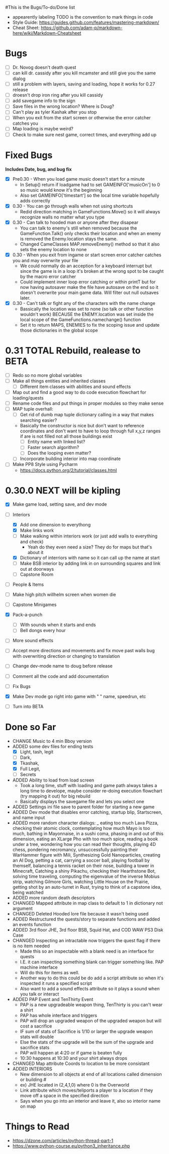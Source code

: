 #This is the Bugs/To-do/Done list
* appearently labeling TODO is the convention to mark things in code
* Style Guide: https://guides.github.com/features/mastering-markdown/
* Cheat Sheet: https://github.com/adam-p/markdown-here/wiki/Markdown-Cheatsheet

# **Bugs**
- [ ] Dr. Novog doesn't death quest
- [ ] can kill dr. cassidy after you kill mcamster and still give you the same dialog
- [ ] still a problem with layers, saving and loading, hope it works for 0.27 release
- [ ] droesn't drop iron ring after you kill cassidy
- [ ] add savegame info to the sign
- [ ] Save files in the wrong location? Where is Doug?
- [ ] Can't play as tyler Kashak after you stop
- [ ] When you exit from the start screen or otherwise the error catcher catches you
- [ ] Map loading is maybe weird?
- [ ] Check to make sure nest game, correct times, and everything add up

# **Fixed Bugs**
**Includes Date, bug, and bug fix**
- [x] Pre0.30 - When you load game music doesn't start for a minute
    - In Setup() return if loadgame had to set GAMEINFO['musicOn'] to 0 so music would know it's the beginning
    - Also set GAMEINFO['timestart'] so the local time variable hopefully adds correctly
- [x] 0.30 - You can go through walls when not using shortcuts
    - Redid direction matching in GameFunctions.Move() so it will always recognize walls no matter what you type
- [x] 0.30 - Can talk to hooded man or anyone after they disapear
    - You can talk to enemy's still when removed because the GameFunction.Talk() only checks their location and when
    an enemy is removed the Enemy.location stays the same.
    - Changed CameClasses MAP.removeEnemy() method so that it also sets the enemy location to none
- [x] 0.30 - When you exit from ingame or start screen error catcher catches you and may overwrite your file
    - We could normally do an acception for a keyboard interrupt but since the game is in a loop it's broken at the
    wrong spot to be caught by the macro error catcher
    - Could implement inner loop error catching or within printT but for now having autosaver make the file have
    autosave on the end so it doesn't overwrite your main game data. Will filter out null outsaves later.
- [x] 0.30 - Can't talk or fight any of the characters with the name change
    - Bassically the location was set to none (so talk or other function wouldn't work) BECAUSE the ENEMY.location was
    set inside the local scope of the GameFunctions.namechange() function
    - Set it to return MAPS, ENEMIES to fix the scoping issue and update those dictionaries in the global scope

        

# 0.31 TOTAL Rebuild, realease to BETA
- [ ] Redo so no more global variables
- [ ] Make all things entities and inherited classes
    - [ ] Different item classes with abilities and sound effects
- [ ] Map out and find a good way to do code execution flowchart for loading/quests
- [ ] Rename code files and put things in proper modules so they make sense
- [ ] MAP tuple overhall:
    - [ ] Get rid of dumb map tuple dictionary calling in a way that makes searching easier?
    * Basically the constructor is nice but don't want to reference coordinates and don't want to have to loop through
     full x,y,z ranges if are is not filled not all those buildings exist  
        - [ ] Entity name with linked list?
        - [ ] Faster search algorithm?
        - [ ] Does the looping even matter?
    - [ ] Incorporate building interior into map coordinate
- [ ] Make PP8 Style using Pycharm
    * https://docs.python.org/2/tutorial/classes.html



# 0.30.0 NEXT will be kipling
- [x] Make game load, setting save, and dev mode
- [ ] Interiors
    - [x] Add one dimension to everythong
    - [x] Make links work 
    - [ ] Make walking within interiors work (or just add walls to everything and check)
        * Yeah do they even need a size? They do for maps but that's about it
    - [x] Dictionary of interriors with name so it can call up the name at start
    - [ ] Make BSB interior by adding link in on surrounding squares and link out at doorways
    - [ ] Capstone Room
- [ ] People & Items
- [ ] Make high pitch willhelm screen when women die
- [ ] Capstone Minigames
- [x] Pack-a-punch 
    - [ ] With sounds when it starts and ends
    - [ ] Bell dongs every hour
- [ ] More sound effects
- [ ] Accept more directions and movements and fix move past walls bug with overwriting direction or changing to translation
- [ ] Change dev-mode name to doug before release

- [ ] Comment all the code and add documentation


- [ ] Fix Bugs
- [x] Make Dev mode go right into game with " " name, speedrun, etc
- [ ] Turn into BETA

# Done so Far
* CHANGE Music to 4 min Bboy version
* ADDED some dev files for ending tests
    - [x] Light, tash, legit
    - [ ] Dark,
    - [x] Tkashak, 
    - [x] Full Legit, 
    - [ ] Secrets
* ADDED Ability to load from load screen
    * Took a long time, stuff with loading and game path always takes a long time to develope, maybe consider re-doing
    execution flowchart (try mapping it out) for big rebuild
    * Basically displays the savegame file and lets you select one
* ADDED Settings ini file save to parent folder for starting a new game
* ADDED Dev mode that disables error catching, startup blip, Startscreen, and name input
* ADDED more random character dialogs: _ eating too much Lava Pizza, checking their atomic clock, 
contemplating how much Mayo is too much, bathing in Mayonnaise, in a sushi coma, 
phasing in and out of this dimension, eating an XLarge Pho with too much spice, reading a book under a tree, 
wondering how you can read their thoughts, playing 4D chess, pondering necromancy, 
unsuccessfully painting their WarHammer figure with Mili, Synthesizing Gold Nanoparticles, creating an AI Dog, petting a cat,
carrying a soccer ball, playing football by themself, balancing a tennis racket on their nose,
building a tower in Minecraft, Catching a shiny Pikachu, checking their Hearthstone Bot,
solving time traveling, computing the eigenvalue of the inverse Mobius strip, watching Gilmore Girls, 
watching Little House on the Prairie, getting shot by an auto-turret in Rust, trying to think of a capstone idea, being watched
* ADDED more random death descriptors
* CHANGED Mapped attribute in map class to default to 1 in dictionary not argument
* CHANGED Deleted Hooded lore file because it wasn't being used
* ADDED Restructured the quests/story to separate functions and added an events function
* ADDED 3rd floor JHE, 3rd floor BSB, Squid Hat, and COD WAW PS3 Disk Case
* CHANGED Inspecting an intractable now triggers the quest flag if there is no item needed
    * Made this so an inspectable with a blank need is an interface for quests
    * I.E. it can inspecting something blank can trigger something like. PAP machine interface
    * Will do this for items as well. 
    * Another way to do this could be do add a script attribute so when it's inspected it runs a specified script
    * Also want to add a sound effects attribute so it plays a sound when you talk or interact
* ADDED PAP Event and TenThirty Event
    * PAP is a new upgradeable weapon thing, TenThirty is you can't wear a shirt
    * PAP has whole interface and triggers
    * PAP will drop an upgraded weapon of the upgraded weapon but will cost a sacrifice
    * IF sum of stats of Sacrifice is 1/10 or larger the upgrade weapon stats will double
    * Else the stats of the upgrade will be the sum of the upgrade and sacrifice stats
    * PAP will happen at 4:20 or if game is beaten fully
    * 10:30 happens at 10:30 and your shirt always drops
* CHANGED Map attribute Coords to location to be more consistant
* ADDED INTERIORS 
    * New dimension to all objects at end of all locations called dimension or building #
    * ex) JHE located in (2,4,1,0) where 0 is the Overworld
    * Link attribute which moves/teliports a player to a location if they move off a space in the specified direction
    * Says when you go into an interior and leave it, also so interior name on map
    


# Things to Read
* https://dzone.com/articles/python-thread-part-1
* https://www.python-course.eu/python3_inheritance.php

